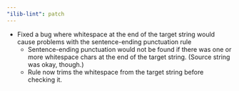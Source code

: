 ```yaml
---
"ilib-lint": patch
---
```


- Fixed a bug where whitespace at the end of the target string would cause problems with the
  sentence-ending punctuation rule
  - Sentence-ending punctuation would not be found if there was one or more whitespace chars
    at the end of the target string. (Source string was okay, though.)
  - Rule now trims the whitespace from the target string before checking it.

